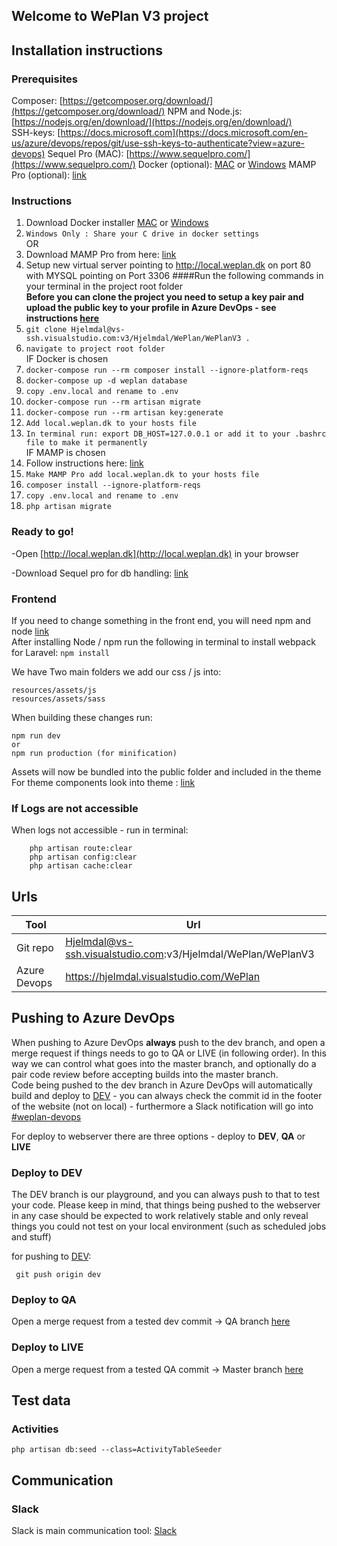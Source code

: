 ## Welcome to WePlan V3 project


## Installation instructions

### Prerequisites
Composer: [https://getcomposer.org/download/](https://getcomposer.org/download/)
NPM and Node.js: [https://nodejs.org/en/download/](https://nodejs.org/en/download/)  
SSH-keys: [https://docs.microsoft.com](https://docs.microsoft.com/en-us/azure/devops/repos/git/use-ssh-keys-to-authenticate?view=azure-devops)
Sequel Pro (MAC): [https://www.sequelpro.com/](https://www.sequelpro.com/)
Docker (optional): [MAC](https://www.docker.com/community-edition) or [Windows](https://store.docker.com/editions/community/docker-ce-desktop-windows)
MAMP Pro (optional): [link](https://coming.soon)

### Instructions

 1. Download Docker installer [MAC](https://www.docker.com/community-edition) or [Windows](https://store.docker.com/editions/community/docker-ce-desktop-windows)
 2. ```Windows Only : Share your C drive in docker settings```  
 OR  
 1. Download MAMP Pro from here: [link](https://coming.soon)
 2. Setup new virtual server pointing to http://local.weplan.dk on port 80 with MYSQL pointing on Port 3306
####Run the following commands in your terminal in the project root folder  
__Before you can clone the project you need to setup a key pair and upload the public key to your profile in Azure DevOps - see instructions [here](https://docs.microsoft.com/en-us/azure/devops/repos/git/use-ssh-keys-to-authenticate?view=azure-devops)__
 3. ```git clone Hjelmdal@vs-ssh.visualstudio.com:v3/Hjelmdal/WePlan/WePlanV3 .```
 4. ```navigate to project root folder```  
 IF Docker is chosen  
 5. ```docker-compose run --rm composer install --ignore-platform-reqs```
 6. ```docker-compose up -d weplan database```
 7. ```copy .env.local and rename to .env```
 8. ```docker-compose run --rm artisan migrate```
 9. ```docker-compose run --rm artisan key:generate```
 10. ```Add local.weplan.dk to your hosts file```
 11. ```In terminal run: export DB_HOST=127.0.0.1 or add it to your .bashrc file to make it permanently ```  
 IF MAMP is chosen  
 5. Follow instructions here: [link](https://gist.github.com/irazasyed/5987693)
 6. ```Make MAMP Pro add local.weplan.dk to your hosts file```
 7. ```composer install --ignore-platform-reqs```
 8. ```copy .env.local and rename to .env```
 9. ```php artisan migrate```
### Ready to go!
 -Open [http://local.weplan.dk](http://local.weplan.dk) in your browser
 
 -Download Sequel pro for db handling: [link](https://www.sequelpro.com/)
 
### Frontend
If you need to change something in the front end, you will need npm and node [link](https://nodejs.org/en/download/)  
After installing Node / npm run the following in terminal to install webpack for Laravel:
```npm install```

We have Two main folders we add our css / js into:
```
resources/assets/js
resources/assets/sass 
```
When building these changes run:
```
npm run dev
or
npm run production (for minification)
```
Assets will now be bundled into the public folder and included in the theme
For theme components look into theme : [link](https://keenthemes.com/keen/preview/demo5/)
 

 ### If Logs are not accessible
 When logs not accessible - run in terminal:
```
    php artisan route:clear
    php artisan config:clear
    php artisan cache:clear
```
 
## Urls

| Tool   | Url                                                                             |
|----------|---------------------------------------------------------------------------------|  
| Git repo   | Hjelmdal@vs-ssh.visualstudio.com:v3/Hjelmdal/WePlan/WePlanV3                                          |
| Azure Devops   | https://hjelmdal.visualstudio.com/WePlan


## Pushing to Azure DevOps
 When pushing to Azure DevOps __always__ push to the dev branch, and open a merge request if things needs to go to QA or LIVE (in following order). In this way we can control what goes into the master branch, and optionally do a pair code review before accepting builds into the master branch.  
 Code being pushed to the dev branch in Azure DevOps will automatically build and deploy to [DEV](https://dev.v3.weplan.dk/) - you can always check the commit id in the footer of the website (not on local) - furthermore a Slack notification will go into [#weplan-devops](https://hjelmdal.slack.com/messages/CGDMNARBL/)
  
 

 For deploy to webserver there are three options - deploy to __DEV__, __QA__ or __LIVE__
 
### Deploy to DEV
 The DEV branch is our playground, and you can always push to that to test your code. Please keep in mind, that things being pushed to the webserver in any case should be expected to work relatively stable and only reveal things you could not test on your local environment (such as scheduled jobs and stuff)
 
for pushing to [DEV](https://dev.v3.weplan.dk/):
```
 git push origin dev 
```

### Deploy to QA
Open a merge request from a tested dev commit -> QA branch [here](https://hjelmdal.visualstudio.com/WePlan/_git/WePlanV3/pullrequestcreate)

### Deploy to LIVE
Open a merge request from a tested QA commit -> Master branch [here](https://hjelmdal.visualstudio.com/WePlan/_git/WePlanV3/pullrequestcreate)
 
 
## Test data
### Activities 
```
php artisan db:seed --class=ActivityTableSeeder
```
 
  
 ## Communication
 ### Slack
 Slack is main communication tool: [Slack](https://hjelmdal.slack.com)
 
        
